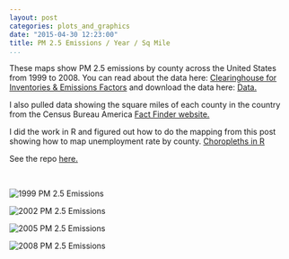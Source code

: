 ```yaml
---
layout: post
categories: plots_and_graphics
date: "2015-04-30 12:23:00"
title: PM 2.5 Emissions / Year / Sq Mile
...
```


These maps show PM 2.5 emissions by county across the United States from 1999 to
2008. You can read about the data here: [Clearinghouse for Inventories &
Emissions Factors][1] and download the data here: [Data.][2]

[1]: <http://www.epa.gov/ttn/chief/eiinformation.html>

[2]: <https://d396qusza40orc.cloudfront.net/exdata/data/NEI_data.zip>

I also pulled data showing the square miles of each county in the country from
the Census Bureau America [Fact Finder website.][3]

[3]: <http://factfinder.census.gov>

I did the work in R and figured out how to do the mapping from this post showing
how to map unemployment rate by county. [Choropleths in R][4]

[4]: <http://www.thisisthegreenroom.com/2009/choropleths-in-r/>

See the repo [here.][5]

[5]: <https://github.com/IanMadd/MappingPM25>

 

![1999 PM 2.5 Emissions](<{{site.url}}/assets/PM25Emissions1999.png>)

![2002 PM 2.5 Emissions](<{{site.url}}/assets/PM25Emissions2002.png>)

![2005 PM 2.5 Emissions](<{{site.url}}/assets/PM25Emissions2005.png>)

![2008 PM 2.5 Emissions](<{{site.url}}/assets/PM25Emissions2008.png>)
